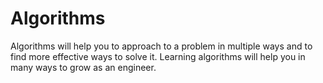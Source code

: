 # Algorithms 
Algorithms will help you to approach to a problem in multiple ways and to find more effective ways to solve it.
Learning algorithms will help you in many ways to grow as an engineer.